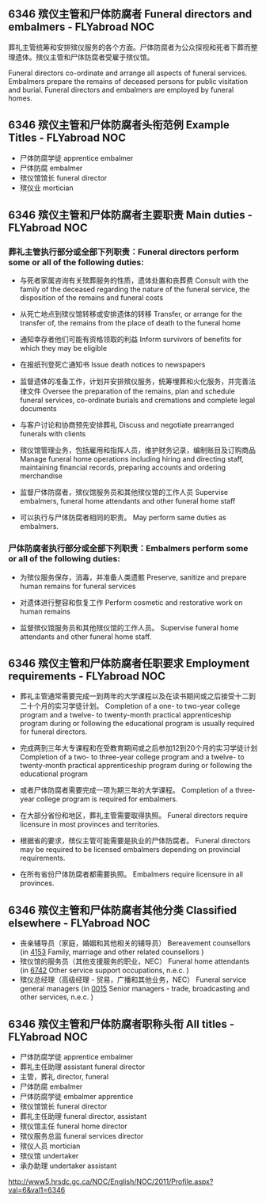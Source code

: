 ## 6346 殡仪主管和尸体防腐者 Funeral directors and embalmers - FLYabroad NOC

葬礼主管统筹和安排殡仪服务的各个方面。尸体防腐者为公众探视和死者下葬而整理遗体。殡仪主管和尸体防腐者受雇于殡仪馆。

Funeral directors co-ordinate and arrange all aspects of funeral services. Embalmers prepare the remains of deceased persons for public visitation and burial. Funeral directors and embalmers are employed by funeral homes.

## 6346 殡仪主管和尸体防腐者头衔范例 Example Titles - FLYabroad NOC

* 尸体防腐学徒 apprentice embalmer
* 尸体防腐 embalmer
* 殡仪馆馆长 funeral director
* 殡仪业 mortician

## 6346 殡仪主管和尸体防腐者主要职责 Main duties - FLYabroad NOC

### 葬礼主管执行部分或全部下列职责：Funeral directors perform some or all of the following duties:

* 与死者家属咨询有关殡葬服务的性质，遗体处置和丧葬费
Consult with the family of the deceased regarding the nature of the funeral service, the disposition of the remains and funeral costs

* 从死亡地点到殡仪馆转移或安排遗体的转移
Transfer, or arrange for the transfer of, the remains from the place of death to the funeral home

* 通知幸存者他们可能有资格领取的利益
Inform survivors of benefits for which they may be eligible

* 在报纸刊登死亡通知书
Issue death notices to newspapers

* 监督遗体的准备工作，计划并安排殡仪服务，统筹埋葬和火化服务，并完善法律文件
Oversee the preparation of the remains, plan and schedule funeral services, co-ordinate burials and cremations and complete legal documents

* 与客户讨论和协商预先安排葬礼
Discuss and negotiate prearranged funerals with clients

* 殡仪馆管理业务，包括雇用和指挥人员，维护财务记录，编制账目及订购商品
Manage funeral home operations including hiring and directing staff, maintaining financial records, preparing accounts and ordering merchandise

* 监督尸体防腐者，殡仪馆服务员和其他殡仪馆的工作人员
Supervise embalmers, funeral home attendants and other funeral home staff

* 可以执行与尸体防腐者相同的职责。
May perform same duties as embalmers.

### 尸体防腐者执行部分或全部下列职责：Embalmers perform some or all of the following duties:

* 为殡仪服务保存，消毒，并准备人类遗骸
Preserve, sanitize and prepare human remains for funeral services

* 对遗体进行整容和恢复工作
Perform cosmetic and restorative work on human remains

* 监督殡仪馆服务员和其他殡仪馆的工作人员。
Supervise funeral home attendants and other funeral home staff.

## 6346 殡仪主管和尸体防腐者任职要求 Employment requirements - FLYabroad NOC

* 葬礼主管通常需要完成一到两年的大学课程以及在读书期间或之后接受十二到二十个月的实习学徒计划。
Completion of a one- to two-year college program and a twelve- to twenty-month practical apprenticeship program during or following the educational program is usually required for funeral directors.

* 完成两到三年大专课程和在受教育期间或之后参加12到20个月的实习学徒计划
Completion of a two- to three-year college program and a twelve- to twenty-month practical apprenticeship program during or following the educational program 

* 或者尸体防腐者需要完成一项为期三年的大学课程。
Completion of a three-year college program is required for embalmers.

* 在大部分省份和地区，葬礼主管需要取得执照。
Funeral directors require licensure in most provinces and territories.

* 根据省的要求，殡仪主管可能需要是执业的尸体防腐者。
Funeral directors may be required to be licensed embalmers depending on provincial requirements.

* 在所有省份尸体防腐者都需要执照。
Embalmers require licensure in all provinces.

## 6346 殡仪主管和尸体防腐者其他分类 Classified elsewhere - FLYabroad NOC

* 丧亲辅导员（家庭，婚姻和其他相关的辅导员） Bereavement counsellors (in [4153](4153) Family, marriage and other related counsellors )
* 殡仪馆的服务员（其他支援服务的职业，NEC） Funeral home attendants (in [6742](6742) Other service support occupations, n.e.c. )
* 殡仪总经理（高级经理 - 贸易，广播和其他业务，NEC） Funeral service general managers (in [0015](0015) Senior managers - trade, broadcasting and other services, n.e.c. )

## 6346 殡仪主管和尸体防腐者职称头衔 All titles - FLYabroad NOC

* 尸体防腐学徒 apprentice embalmer
* 葬礼主任助理 assistant funeral director
* 主管，葬礼 director, funeral
* 尸体防腐 embalmer
* 尸体防腐学徒 embalmer apprentice
* 殡仪馆馆长 funeral director
* 葬礼主任助理 funeral director, assistant
* 殡仪馆主任 funeral home director
* 殡仪服务总监 funeral services director
* 殡仪人员 mortician
* 殡仪馆 undertaker
* 承办助理 undertaker assistant

http://www5.hrsdc.gc.ca/NOC/English/NOC/2011/Profile.aspx?val=6&val1=6346